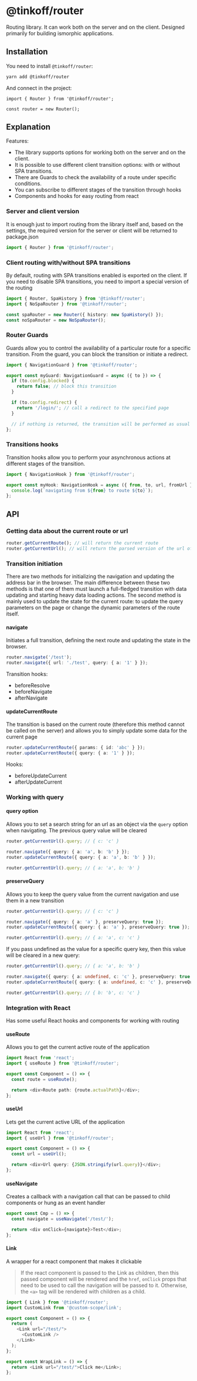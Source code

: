 # @tinkoff/router

Routing library. It can work both on the server and on the client. Designed primarily for building ismorphic applications.

## Installation

You need to install `@tinkoff/router`:

```bash
yarn add @tinkoff/router
```

And connect in the project:

```tsx
import { Router } from '@tinkoff/router';

const router = new Router();
```

## Explanation

Features:

- The library supports options for working both on the server and on the client.
- It is possible to use different client transition options: with or without SPA transitions.
- There are Guards to check the availability of a route under specific conditions.
- You can subscribe to different stages of the transition through hooks
- Components and hooks for easy routing from react

### Server and client version

It is enough just to import routing from the library itself and, based on the settings, the required version for the server or client will be returned to package.json

```ts
import { Router } from '@tinkoff/router';
```

### Client routing with/without SPA transitions

By default, routing with SPA transitions enabled is exported on the client.
If you need to disable SPA transitions, you need to import a special version of the routing

```ts
import { Router, SpaHistory } from '@tinkoff/router';
import { NoSpaRouter } from '@tinkoff/router';

const spaRouter = new Router({ history: new SpaHistory() });
const noSpaRouter = new NoSpaRouter();
```

### Router Guards

Guards allow you to control the availability of a particular route for a specific transition.
From the guard, you can block the transition or initiate a redirect.

```ts
import { NavigationGuard } from '@tinkoff/router';

export const myGuard: NavigationGuard = async ({ to }) => {
  if (to.config.blocked) {
    return false; // block this transition
  }

  if (to.config.redirect) {
    return '/login/'; // call a redirect to the specified page
  }

  // if nothing is returned, the transition will be performed as usual
};
```

### Transitions hooks

Transition hooks allow you to perform your asynchronous actions at different stages of the transition.

```ts
import { NavigationHook } from '@tinkoff/router';

export const myHook: NavigationHook = async ({ from, to, url, fromUrl }) => {
  console.log(`navigating from ${from} to route ${to}`);
};
```

## API

### Getting data about the current route or url

```ts
router.getCurrentRoute(); // will return the current route
router.getCurrentUrl(); // will return the parsed version of the url of the current page
```

### Transition initiation

There are two methods for initializing the navigation and updating the address bar in the browser. The main difference between these two methods is that one of them must launch a full-fledged transition with data updating and starting heavy data loading actions. The second method is mainly used to update the state for the current route: to update the query parameters on the page or change the dynamic parameters of the route itself.

#### navigate

Initiates a full transition, defining the next route and updating the state in the browser.

```ts
router.navigate('/test');
router.navigate({ url: './test', query: { a: '1' } });
```

Transition hooks:

- beforeResolve
- beforeNavigate
- afterNavigate

#### updateCurrentRoute

The transition is based on the current route (therefore this method cannot be called on the server) and allows you to simply update some data for the current page

```ts
router.updateCurrentRoute({ params: { id: 'abc' } });
router.updateCurrentRoute({ query: { a: '1' } });
```

Hooks:

- beforeUpdateCurrent
- afterUpdateCurrent

### Working with query

#### query option

Allows you to set a search string for an url as an object via the `query` option when navigating. The previous query value will be cleared

```ts
router.getCurrentUrl().query; // { с: 'c' }

router.navigate({ query: { a: 'a', b: 'b' } });
router.updateCurrentRoute({ query: { a: 'a', b: 'b' } });

router.getCurrentUrl().query; // { a: 'a', b: 'b' }
```

#### preserveQuery

Allows you to keep the query value from the current navigation and use them in a new transition

```ts
router.getCurrentUrl().query; // { с: 'c' }

router.navigate({ query: { a: 'a' }, preserveQuery: true });
router.updateCurrentRoute({ query: { a: 'a' }, preserveQuery: true });

router.getCurrentUrl().query; // { a: 'a', c: 'c' }
```

If you pass undefined as the value for a specific query key, then this value will be cleared in a new query:

```ts
router.getCurrentUrl().query; // { a: 'a', b: 'b' }

router.navigate({ query: { a: undefined, c: 'c' }, preserveQuery: true });
router.updateCurrentRoute({ query: { a: undefined, c: 'c' }, preserveQuery: true });

router.getCurrentUrl().query; // { b: 'b', c: 'c' }
```

### Integration with React

Has some useful React hooks and components for working with routing

#### useRoute

Allows you to get the current active route of the application

```ts
import React from 'react';
import { useRoute } from '@tinkoff/router';

export const Component = () => {
  const route = useRoute();

  return <div>Route path: {route.actualPath}</div>;
};
```

#### useUrl

Lets get the current active URL of the application

```ts
import React from 'react';
import { useUrl } from '@tinkoff/router';

export const Component = () => {
  const url = useUrl();

  return <div>Url query: {JSON.stringify(url.query)}</div>;
};
```

#### useNavigate

Creates a callback with a navigation call that can be passed to child components or hung as an event handler

```ts
export const Cmp = () => {
  const navigate = useNavigate('/test/');

  return <div onClick={navigate}>Test</div>;
};
```

#### Link

A wrapper for a react component that makes it clickable

> If the react component is passed to the Link as children, then this passed component will be rendered and the `href`, `onClick` props that need to be used to call the navigation will be passed to it. Otherwise, the `<a>` tag will be rendered with children as a child.

```ts
import { Link } from '@tinkoff/router';
import CustomLink from '@custom-scope/link';

export const Component = () => {
  return (
    <Link url="/test/">
      <CustomLink />
    </Link>
  );
};

export const WrapLink = () => {
  return <Link url="/test/">Click me</Link>;
};
```
